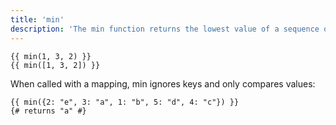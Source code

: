 ```yaml
---
title: 'min'
description: 'The min function returns the lowest value of a sequence or a set of values.'
---
```


```canvas
{{ min(1, 3, 2) }}
{{ min([1, 3, 2]) }}
```

When called with a mapping, min ignores keys and only compares values:

```canvas
{{ min({2: "e", 3: "a", 1: "b", 5: "d", 4: "c"}) }}
{# returns "a" #}
```

